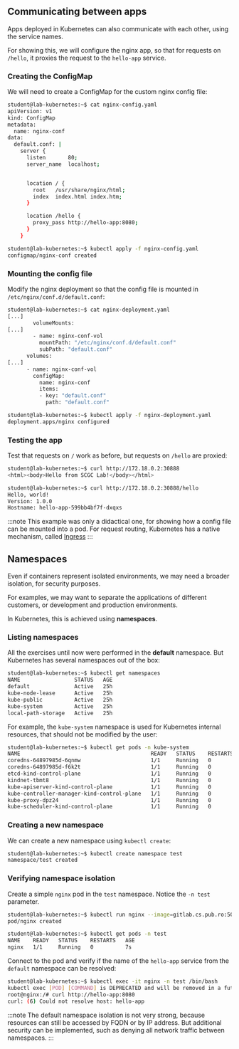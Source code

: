 ## Communicating between apps

Apps deployed in Kubernetes can also communicate with each other, using the service names.

For showing this, we will configure the nginx app, so that for requests on `/hello`, it proxies the request to the `hello-app` service.

### Creating the ConfigMap

We will need to create a ConfigMap for the custom nginx config file:

```bash
student@lab-kubernetes:~$ cat nginx-config.yaml
apiVersion: v1
kind: ConfigMap
metadata:
  name: nginx-conf
data:
  default.conf: |
    server {
      listen       80;
      server_name  localhost;


      location / {
        root   /usr/share/nginx/html;
        index  index.html index.htm;
      }

      location /hello {
        proxy_pass http://hello-app:8080;
      }
    }

student@lab-kubernetes:~$ kubectl apply -f nginx-config.yaml
configmap/nginx-conf created
```

### Mounting the config file

Modify the nginx deployment so that the config file is mounted in `/etc/nginx/conf.d/default.conf`:

```bash
student@lab-kubernetes:~$ cat nginx-deployment.yaml
[...]
        volumeMounts:
[...]
        - name: nginx-conf-vol
          mountPath: "/etc/nginx/conf.d/default.conf"
          subPath: "default.conf"
      volumes:
[...]
      - name: nginx-conf-vol
        configMap:
          name: nginx-conf
          items:
          - key: "default.conf"
            path: "default.conf"

student@lab-kubernetes:~$ kubectl apply -f nginx-deployment.yaml
deployment.apps/nginx configured
```

### Testing the app

Test that requests on `/` work as before, but requests on `/hello` are proxied:

```bash
student@lab-kubernetes:~$ curl http://172.18.0.2:30888
<html><body>Hello from SCGC Lab!</body></html>

student@lab-kubernetes:~$ curl http://172.18.0.2:30888/hello
Hello, world!
Version: 1.0.0
Hostname: hello-app-599bb4bf7f-dxqxs
```

:::note
This example was only a didactical one, for showing how a config file can be mounted into a pod.
For request routing, Kubernetes has a native mechanism, called [Ingress](https://kubernetes.io/docs/concepts/services-networking/ingress/)
:::


## Namespaces

Even if containers represent isolated environments, we may need a broader isolation, for security purposes.

For examples, we may want to separate the applications of different customers, or development and production environments.

In Kubernetes, this is achieved using **namespaces**.

### Listing namespaces

All the exercises until now were performed in the **default** namespace. But Kubernetes has several namespaces out of the box:

```bash
student@lab-kubernetes:~$ kubectl get namespaces
NAME                 STATUS   AGE
default              Active   25h
kube-node-lease      Active   25h
kube-public          Active   25h
kube-system          Active   25h
local-path-storage   Active   25h
```

For example, the `kube-system` namespace is used for Kubernetes internal resources, that should not be modified by the user:

```bash
student@lab-kubernetes:~$ kubectl get pods -n kube-system
NAME                                         READY   STATUS    RESTARTS   AGE
coredns-64897985d-6qnmw                      1/1     Running   0          25h
coredns-64897985d-f6k2t                      1/1     Running   0          25h
etcd-kind-control-plane                      1/1     Running   0          25h
kindnet-tbmt8                                1/1     Running   0          25h
kube-apiserver-kind-control-plane            1/1     Running   0          25h
kube-controller-manager-kind-control-plane   1/1     Running   0          25h
kube-proxy-dpz24                             1/1     Running   0          25h
kube-scheduler-kind-control-plane            1/1     Running   0          25h
```

### Creating a new namespace

We can create a new namespace using `kubectl create`:

```bash
student@lab-kubernetes:~$ kubectl create namespace test
namespace/test created
```

### Verifying namespace isolation

Create a simple `nginx` pod in the `test` namespace. Notice the `-n test` parameter.

```bash
student@lab-kubernetes:~$ kubectl run nginx --image=gitlab.cs.pub.ro:5050/scgc/cloud-courses/nginx:latest -n test
pod/nginx created

student@lab-kubernetes:~$ kubectl get pods -n test
NAME    READY   STATUS    RESTARTS   AGE
nginx   1/1     Running   0          7s
```

Connect to the pod and verify if the name of the `hello-app` service from the `default` namespace can be resolved:

```bash
student@lab-kubernetes:~$ kubectl exec -it nginx -n test /bin/bash
kubectl exec [POD] [COMMAND] is DEPRECATED and will be removed in a future version. Use kubectl exec [POD] -- [COMMAND] instead.
root@nginx:/# curl http://hello-app:8080
curl: (6) Could not resolve host: hello-app
```

:::note
The default namespace isolation is not very strong, because resources can still be accessed by FQDN or by IP address.
But additional security can be implemented, such as denying all network traffic between namespaces.
:::
